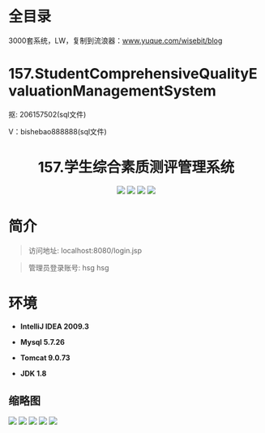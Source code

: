 # 全目录

3000套系统，LW，复制到流浪器：www.yuque.com/wisebit/blog

# 157.StudentComprehensiveQualityEvaluationManagementSystem

<p>抠: 206157502(sql文件)</p>
<p>V：bishebao888888(sql文件)</p>

<p><h1 align="center">157.学生综合素质测评管理系统</h1></p>


<p align="center">
	<img src="https://img.shields.io/badge/jdk-1.8-orange.svg"/>
    <img src="https://img.shields.io/badge/spring-5.x-lightgrey.svg"/>
    <img src="https://img.shields.io/badge/springmvc-3.x-blue.svg"/>
    <img src="https://img.shields.io/badge/mybatis-5.x-yellow.svg"/>
</p>

# 简介
>
> 

>访问地址: localhost:8080/login.jsp

>管理员登录账号: hsg  hsg



# 环境

- <b>IntelliJ IDEA 2009.3</b>

- <b>Mysql 5.7.26</b>

- <b>Tomcat 9.0.73</b>

- <b>JDK 1.8</b>




## 缩略图


![](https://bitwise.oss-cn-heyuan.aliyuncs.com/2024/9/10/49baa651-cf08-4c64-b799-6ba0c55f6212.png)
![](https://bitwise.oss-cn-heyuan.aliyuncs.com/2024/9/10/3bee39db-457e-4a37-8260-73795f13449f.png)
![](https://bitwise.oss-cn-heyuan.aliyuncs.com/2024/9/10/4c97979f-5f57-402e-a833-c2dbda1c1130.png)
![](https://bitwise.oss-cn-heyuan.aliyuncs.com/2024/9/10/0dea475d-9263-43e1-86fb-ed20d423520c.png)
![](https://bitwise.oss-cn-heyuan.aliyuncs.com/2024/9/10/287e0476-5815-4cac-bbe2-22956090cb47.png)





